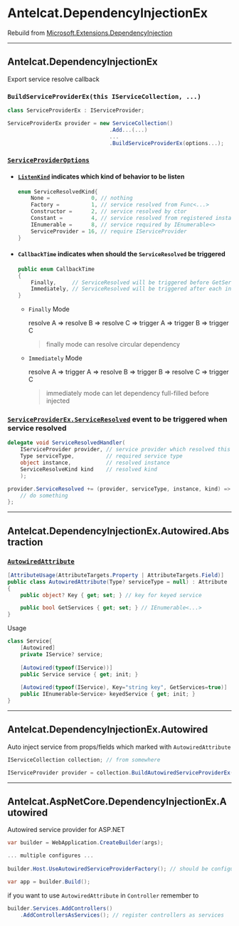 # Antelcat.DependencyInjectionEx

Rebuild from [Microsoft.Extensions.DependencyInjection](https://learn.microsoft.com/en-us/dotnet/core/extensions/dependency-injection)

---

## Antelcat.DependencyInjectionEx

Export service resolve callback

### `BuildServiceProviderEx(this IServiceCollection, ...)`

```csharp
class ServiceProviderEx : IServiceProvider;

ServiceProviderEx provider = new ServiceCollection()
                                .Add...(...)
                                ...
                                .BuildServiceProviderEx(options...);
```

### [`ServiceProviderOptions`](./src/src/Antelcat.DependencyInjectionEx/ServiceProviderOptions.cs)

+ #### [`ListenKind`](./src/src/Antelcat.DependencyInjectionEx/ServiceResolveKind.cs) indicates which kind of behavior to be listen

    ```csharp
    enum ServiceResolvedKind{
        None =             0, // nothing
        Factory =          1, // service resolved from Func<...> 
        Constructor =      2, // service resolved by ctor
        Constant =         4, // service resolved from registered instance
        IEnumerable =      8, // service required by IEnumerable<>
        ServiceProvider = 16, // require IServiceProvider
    }
    ```

+ #### `CallbackTime` indicates when should the `ServiceResolved` be triggered

    ```csharp
    public enum CallbackTime
    {
        Finally,     // ServiceResolved will be triggered before GetService() returned
        Immediately, // ServiceResolved will be triggered after each instance resolved
    }
    ```
  + `Finally` Mode

    resolve A => resolve B => resolve C => trigger A => trigger B => trigger C

    >   finally mode can resolve circular dependency

  + `Immediately` Mode

    resolve A => trigger A => resolve B => trigger B => resolve C => trigger C

    >   immediately mode can let dependency full-filled before injected


### [`ServiceProviderEx.ServiceResolved`](./src/src/Antelcat.DependencyInjectionEx/ServiceResolvedHandler.cs) event to be triggered when service resolved

```csharp
delegate void ServiceResolvedHandler(
    IServiceProvider provider, // service provider which resolved this service
    Type serviceType,          // required service type
    object instance,           // resolved instance
    ServiceResolveKind kind    // resolved kind
    );

provider.ServiceResolved += (provider, serviceType, instance, kind) => {
    // do something
};
```

---

## Antelcat.DependencyInjectionEx.Autowired.Abstraction

### [`AutowiredAttribute`](./src/src/Antelcat.DependencyInjectionEx.Autowired.Abstractions/AutowiredAttribute.cs)

```csharp
[AttributeUsage(AttributeTargets.Property | AttributeTargets.Field)]
public class AutowiredAttribute(Type? serviceType = null) : Attribute
{
    public object? Key { get; set; } // key for keyed service

    public bool GetServices { get; set; } // IEnumerable<...>
}
```

Usage

```csharp
class Service{
    [Autowired]
    private IService? service;
    
    [Autowired(typeof(IService))]
    public Service service { get; init; }
    
    [Autowired(typeof(IService), Key="string key", GetServices=true)]
    public IEnumerable<Service> keyedService { get; init; }
}
```

---

## Antelcat.DependencyInjectionEx.Autowired

Auto inject service from props/fields which marked with `AutowiredAttribute`

```csharp
IServiceCollection collection; // from somewhere

IServiceProvider provider = collection.BuildAutowiredServiceProviderEx();
```

---

## Antelcat.AspNetCore.DependencyInjectionEx.Autowired

Autowired service provider for ASP.NET

```csharp
var builder = WebApplication.CreateBuilder(args);

... multiple configures ...
                    
builder.Host.UseAutowiredServiceProviderFactory(); // should be configured before Build()

var app = builder.Build();
```

if you want to use `AutowiredAttribute` in `Controller` remember to

```csharp
builder.Services.AddControllers()
    .AddControllersAsServices(); // register controllers as services
```